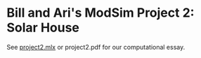 # Bill and Ari's ModSim Project 2: Solar House

See [project2.mlx](project2.mlx) or project2.pdf for our computational essay.
